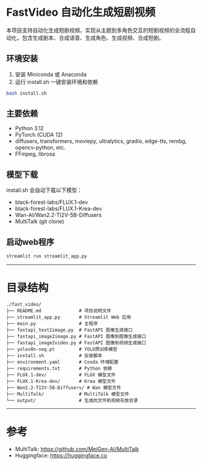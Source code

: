 # FastVideo 自动化生成短剧视频

本项目支持自动化生成短剧视频，实现从主题到多角色交互的短剧视频的全流程自动化，包含生成剧本、合成语音、生成角色、生成视频、合成短剧。

## 环境安装

1. 安装 Miniconda 或 Anaconda
2. 运行 install.sh 一键安装环境和依赖

```bash
bash install.sh
```

## 主要依赖

- Python 3.12
- PyTorch (CUDA 12)
- diffusers, transformers, moviepy, ultralytics, gradio, edge-tts, rembg, opencv-python, etc.
- FFmpeg, librosa

## 模型下载

install.sh 会自动下载以下模型：

- black-forest-labs/FLUX.1-dev
- black-forest-labs/FLUX.1-Krea-dev
- Wan-AI/Wan2.2-TI2V-5B-Diffusers
- MultiTalk (git clone)

## 启动web程序

```bash
streamlit run streamlit_app.py
```

---

# 目录结构

```
./fast_video/
├── README.md              # 项目说明文件
├── streamlit_app.py       # Streamlit Web 应用
├── main.py                # 主程序
├── fastapi_text2image.py  # FastAPI 图像生成接口
├── fastapi_image2image.py # FastAPI 图像到图像生成接口
├── fastapi_image2video.py # FastAPI 图像到视频生成接口
├── yolov8n-seg.pt         # YOLO预训练模型
├── install.sh             # 安装脚本
├── environment.yaml       # Conda 环境配置
├── requirements.txt       # Python 依赖
├── FLUX.1-dev/            # FLUX 模型文件
├── FLUX.1-Krea-dev/       # Krea 模型文件
├── Wan2.2-TI2V-5B-Diffusers/ # Wan 模型文件
├── MultiTalk/             # MultiTalk 模型文件
└── output/                # 生成的文件和视频存放目录

```

---

# 参考

- MultiTalk: https://github.com/MeiGen-AI/MultiTalk
- Huggingface: https://huggingface.co
